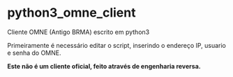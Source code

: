 # python3_omne_client
Cliente OMNE (Antigo BRMA) escrito em python3

Primeiramente é necessário editar o script, inserindo o endereço IP, usuario e senha do OMNE.

**Este não é um cliente oficial, feito através de engenharia reversa.**
